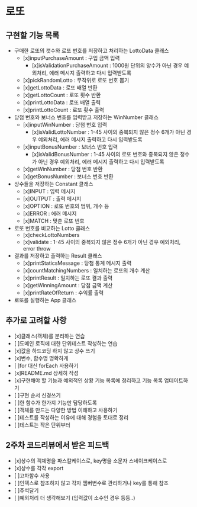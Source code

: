 # 로또

## 구현할 기능 목록

- 구매한 로또의 갯수와 로또 번호를 저장하고 처리하는 LottoData 클래스
  - [x]inputPurchaseAmount : 구입 금액 입력
    - [x]isValidationPurchaseAmount : 1000원 단위의 양수가 아닌 경우 예외처리, 에러 메시지 출력하고 다시 입력받도록
  - [x]pickRandomLotto : 무작위로 로또 번호 뽑기
  - [x]getLottoData : 로또 배열 반환
  - [x]getLottoCount : 로또 횟수 반환
  - [x]printLottoData : 로또 배열 출력
  - [x]printLottoCount : 로또 횟수 출력
- 당첨 번호와 보너스 번호를 입력받고 저장하는 WinNumber 클래스
  - [x]inputWinNumber : 당첨 번호 입력
    - [x]isValidLottoNumber : 1-45 사이의 중복되지 않은 정수 6개가 아닌 경우 예외처리, 에러 메시지 출력하고 다시 입력받도록
  - [x]inputBonusNumber : 보너스 번호 입력
    - [x]isValidBonusNumber : 1-45 사이의 로또 번호와 중복되지 않은 정수가 아닌 경우 예외처리, 에러 메시지 출력하고 다시 입력받도록
  - [x]getWinNumber : 당첨 번호 반환
  - [x]getBonusNumber : 보너스 번호 반환
- 상수들을 저장하는 Constant 클래스
  - [x]INPUT : 입력 메시지
  - [x]OUTPUT : 출력 메시지
  - [x]OPTION : 로또 번호의 범위, 개수 등
  - [x]ERROR : 에러 메시지
  - [x]MATCH : 맞춘 로또 번호
- 로또 번호를 비교하는 Lotto 클래스
  - [x]checkLottoNumbers
  - [x]validate : 1-45 사이의 중복되지 않은 정수 6개가 아닌 경우 예외처리, error throw
- 결과를 저장하고 출력하는 Result 클래스
  - [x]printStaticsMessage : 당첨 통계 메시지 출력
  - [x]countMatchingNumbers : 일치하는 로또의 개수 계산
  - [x]printResult : 일치하는 로또 결과 출력
  - [x]getWinningAmount : 당첨 금액 계산
  - [x]printRateOfReturn : 수익률 출력
- 로또를 실행하는 App 클래스

## 추가로 고려할 사항

- [x]클래스(객체)를 분리하는 연습
- [ ]도메인 로직에 대한 단위테스트 작성하는 연습
- [x]값을 하드코딩 하지 않고 상수 쓰기
- [x]변수, 함수명 명확하게
- [ ]for 대신 forEach 사용하기
- [x]README.md 상세히 작성
- [x]구현해야 할 기능과 예외적인 상황 기능 목록에 정리하고 기능 목록 업데이트하기
- [ ]구현 순서 신경쓰기
- [ ]한 함수가 한가지 기능만 담당하도록
- [ ]객체를 만드는 다양한 방법 이해하고 사용하기
- [ ]테스트를 작성하는 이유에 대해 경험을 토대로 정리
- [ ]테스트는 작은 단위부터

## 2주차 코드리뷰에서 받은 피드백

- [x]상수의 객체명을 파스칼케이스로, key명을 소문자 스네이크케이스로
- [x]상수를 각각 export
- [ ]고차함수 사용
- [ ]인덱스로 참조하지 않고 각자 멤버변수로 관리하거나 key를 통해 참조
- [ ]주석달기
- [ ]예외처리 더 생각해보기 (입력값이 소수인 경우 등등..)

